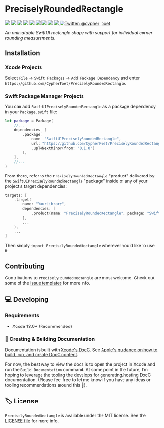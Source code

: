 # PreciselyRoundedRectangle

<!-- Header Logo -->

<!-- <div align="center">
   <img width="600px" src="./Extras/banner-logo.png" alt="Banner Logo">
</div> -->


<!-- Badges -->

<p>
    <img src="https://img.shields.io/badge/Swift-5.5-F06C33.svg" />
    <img src="https://img.shields.io/badge/iOS-14.0+-865EFC.svg" />
    <img src="https://img.shields.io/badge/iPadOS-14.0+-F65EFC.svg" />
    <img src="https://img.shields.io/badge/macOS-11.0+-179AC8.svg" />
    <img src="https://img.shields.io/badge/tvOS-14.0+-41465B.svg" />
    <img src="https://img.shields.io/badge/watchOS-7.0+-1FD67A.svg" />
    <img src="https://img.shields.io/badge/License-MIT-blue.svg" />
    <img src="https://github.com/CypherPoet/PreciselyRoundedRectangle/workflows/Build%20&%20Test/badge.svg" />
    <a href="https://github.com/apple/swift-package-manager">
      <img src="https://img.shields.io/badge/spm-compatible-brightgreen.svg?style=flat" />
    </a>
    <a href="https://twitter.com/cypher_poet">
        <img src="https://img.shields.io/badge/Contact-@cypher_poet-lightgrey.svg?style=flat" alt="Twitter: @cypher_poet" />
    </a>
</p>


<p align="center">

_An animatable SwiftUI rectangle shape with support for individual corner rounding measurements._

<p />


## Installation

### Xcode Projects

Select `File` -> `Swift Packages` -> `Add Package Dependency` and enter `https://github.com/CypherPoet/PreciselyRoundedRectangle`.


### Swift Package Manager Projects

You can add `SwiftUIPreciselyRoundedRectangle` as a package dependency in your `Package.swift` file:

```swift
let package = Package(
    //...
    dependencies: [
        .package(
            name: "SwiftUIPreciselyRoundedRectangle",
            url: "https://github.com/CypherPoet/PreciselyRoundedRectangle",
            .upToNextMinor(from: "0.1.0")
        ),
    ],
    //...
)
```

From there, refer to the `PreciselyRoundedRectangle` "product" delivered by the `SwiftUIPreciselyRoundedRectangle` "package" inside of any of your project's target dependencies:

```swift
targets: [
    .target(
        name: "YourLibrary",
        dependencies: [
            .product(name: "PreciselyRoundedRectangle", package: "SwiftUIPreciselyRoundedRectangle"),
        ],
        ...
    ),
    ...
]
```

Then simply `import PreciselyRoundedRectangle` wherever you’d like to use it.


<!-- ## Usage



## 🗺 Roadmap

- World Domination
 -->


## Contributing

Contributions to `PreciselyRoundedRectangle` are most welcome. Check out some of the [issue templates](./.github/ISSUE_TEMPLATE/) for more info.



## 💻 Developing

### Requirements

- Xcode 13.0+ (Recommended)


### 📜 Creating & Building Documentation

Documentation is built with [Xcode's DocC](https://developer.apple.com/documentation/docc). See [Apple's guidance on how to build, run, and create DocC content](https://developer.apple.com/documentation/docc/api-reference-syntax).

For now, the best way to view the docs is to open the project in Xcode and run the `Build Documentation` command. At some point in the future, I'm hoping to leverage the tooling the develops for generating/hosting DocC documentation. (Please feel free to let me know if you have any ideas or tooling recommendations around this 🙂).


## 🏷 License

`PreciselyRoundedRectangle` is available under the MIT license. See the [LICENSE file](./LICENSE) for more info.
